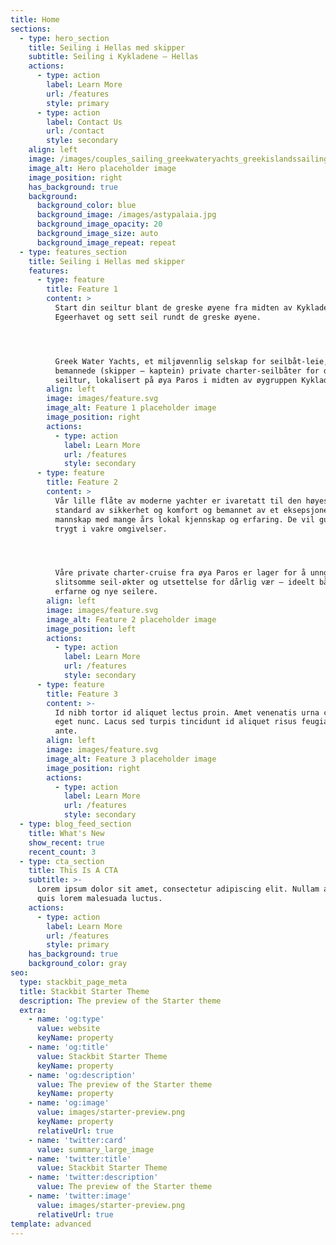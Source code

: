 ```yaml
---
title: Home
sections:
  - type: hero_section
    title: Seiling i Hellas med skipper
    subtitle: Seiling i Kykladene – Hellas
    actions:
      - type: action
        label: Learn More
        url: /features
        style: primary
      - type: action
        label: Contact Us
        url: /contact
        style: secondary
    align: left
    image: /images/couples_sailing_greekwateryachts_greekislandssailing-4.jpg
    image_alt: Hero placeholder image
    image_position: right
    has_background: true
    background:
      background_color: blue
      background_image: /images/astypalaia.jpg
      background_image_opacity: 20
      background_image_size: auto
      background_image_repeat: repeat
  - type: features_section
    title: Seiling i Hellas med skipper
    features:
      - type: feature
        title: Feature 1
        content: >
          Start din seiltur blant de greske øyene fra midten av Kykladene i
          Egeerhavet og sett seil rundt de greske øyene.




          Greek Water Yachts, et miljøvennlig selskap for seilbåt-leie,
          bemannede (skipper – kaptein) private charter-seilbåter for din greske
          seiltur, lokalisert på øya Paros i midten av øygruppen Kykladene.
        align: left
        image: images/feature.svg
        image_alt: Feature 1 placeholder image
        image_position: right
        actions:
          - type: action
            label: Learn More
            url: /features
            style: secondary
      - type: feature
        title: Feature 2
        content: >
          Vår lille flåte av moderne yachter er ivaretatt til den høyeste
          standard av sikkerhet og komfort og bemannet av et eksepsjonelt
          mannskap med mange års lokal kjennskap og erfaring. De vil guide deg
          trygt i vakre omgivelser.




          Våre private charter-cruise fra øya Paros er lager for å unngå lange,
          slitsomme seil-økter og utsettelse for dårlig vær – ideelt både for
          erfarne og nye seilere.
        align: left
        image: images/feature.svg
        image_alt: Feature 2 placeholder image
        image_position: left
        actions:
          - type: action
            label: Learn More
            url: /features
            style: secondary
      - type: feature
        title: Feature 3
        content: >-
          Id nibh tortor id aliquet lectus proin. Amet venenatis urna cursus
          eget nunc. Lacus sed turpis tincidunt id aliquet risus feugiat in
          ante.
        align: left
        image: images/feature.svg
        image_alt: Feature 3 placeholder image
        image_position: right
        actions:
          - type: action
            label: Learn More
            url: /features
            style: secondary
  - type: blog_feed_section
    title: What's New
    show_recent: true
    recent_count: 3
  - type: cta_section
    title: This Is A CTA
    subtitle: >-
      Lorem ipsum dolor sit amet, consectetur adipiscing elit. Nullam a metus
      quis lorem malesuada luctus.
    actions:
      - type: action
        label: Learn More
        url: /features
        style: primary
    has_background: true
    background_color: gray
seo:
  type: stackbit_page_meta
  title: Stackbit Starter Theme
  description: The preview of the Starter theme
  extra:
    - name: 'og:type'
      value: website
      keyName: property
    - name: 'og:title'
      value: Stackbit Starter Theme
      keyName: property
    - name: 'og:description'
      value: The preview of the Starter theme
      keyName: property
    - name: 'og:image'
      value: images/starter-preview.png
      keyName: property
      relativeUrl: true
    - name: 'twitter:card'
      value: summary_large_image
    - name: 'twitter:title'
      value: Stackbit Starter Theme
    - name: 'twitter:description'
      value: The preview of the Starter theme
    - name: 'twitter:image'
      value: images/starter-preview.png
      relativeUrl: true
template: advanced
---
```

